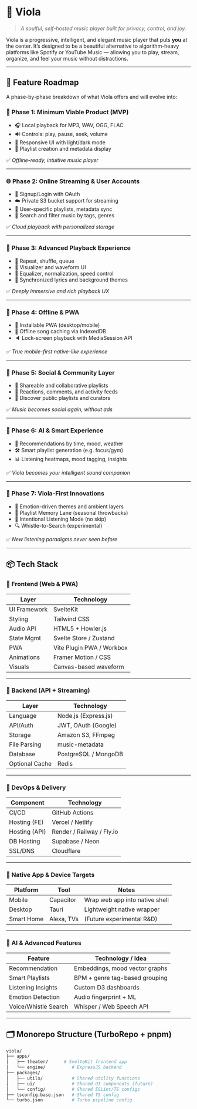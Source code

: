# 🎵 Viola

> _A soulful, self-hosted music player built for privacy, control, and joy._

Viola is a progressive, intelligent, and elegant music player that puts **you** at the center. It’s designed to be a beautiful alternative to algorithm-heavy platforms like Spotify or YouTube Music — allowing you to play, stream, organize, and feel your music without distractions.

---

## 🚧 Feature Roadmap

A phase-by-phase breakdown of what Viola offers and will evolve into:

### 🏁 Phase 1: Minimum Viable Product (MVP)

- 🎧 Local playback for MP3, WAV, OGG, FLAC
- 🔊 Controls: play, pause, seek, volume
- 🎨 Responsive UI with light/dark mode
- 🎼 Playlist creation and metadata display

✅ _Offline-ready, intuitive music player_

---

### 🌐 Phase 2: Online Streaming & User Accounts

- 🔐 Signup/Login with OAuth
- ☁️ Private S3 bucket support for streaming
- 📁 User-specific playlists, metadata sync
- 🔎 Search and filter music by tags, genres

✅ _Cloud playback with personalized storage_

---

### 🎨 Phase 3: Advanced Playback Experience

- 🔁 Repeat, shuffle, queue
- 🌈 Visualizer and waveform UI
- 🧠 Equalizer, normalization, speed control
- 🎤 Synchronized lyrics and background themes

✅ _Deeply immersive and rich playback UX_

---

### 📱 Phase 4: Offline & PWA

- 📲 Installable PWA (desktop/mobile)
- 📴 Offline song caching via IndexedDB
- 🔈 Lock-screen playback with MediaSession API

✅ _True mobile-first native-like experience_

---

### 💬 Phase 5: Social & Community Layer

- 🔗 Shareable and collaborative playlists
- 💬 Reactions, comments, and activity feeds
- 🧭 Discover public playlists and curators

✅ _Music becomes social again, without ads_

---

### 🤖 Phase 6: AI & Smart Experience

- 🧠 Recommendations by time, mood, weather
- 🛠 Smart playlist generation (e.g. focus/gym)
- 📊 Listening heatmaps, mood tagging, insights

✅ _Viola becomes your intelligent sound companion_

---

### 🚀 Phase 7: Viola-First Innovations

- 🧠 Emotion-driven themes and ambient layers
- 📅 Playlist Memory Lane (seasonal throwbacks)
- 🧘 Intentional Listening Mode (no skip)
- 🔍 Whistle-to-Search (experimental)

✅ _New listening paradigms never seen before_

---

## 📦 Tech Stack

### 🧰 Frontend (Web & PWA)

| Layer        | Technology                |
| ------------ | ------------------------- |
| UI Framework | SvelteKit                 |
| Styling      | Tailwind CSS              |
| Audio API    | HTML5 + Howler.js         |
| State Mgmt   | Svelte Store / Zustand    |
| PWA          | Vite Plugin PWA / Workbox |
| Animations   | Framer Motion / CSS       |
| Visuals      | Canvas-based waveform     |

---

### 🧰 Backend (API + Streaming)

| Layer          | Technology           |
| -------------- | -------------------- |
| Language       | Node.js (Express.js) |
| API/Auth       | JWT, OAuth (Google)  |
| Storage        | Amazon S3, FFmpeg    |
| File Parsing   | music-metadata       |
| Database       | PostgreSQL / MongoDB |
| Optional Cache | Redis                |

---

### 🚀 DevOps & Delivery

| Component     | Technology                |
| ------------- | ------------------------- |
| CI/CD         | GitHub Actions            |
| Hosting (FE)  | Vercel / Netlify          |
| Hosting (API) | Render / Railway / Fly.io |
| DB Hosting    | Supabase / Neon           |
| SSL/DNS       | Cloudflare                |

---

### 📱 Native App & Device Targets

| Platform   | Tool       | Notes                          |
| ---------- | ---------- | ------------------------------ |
| Mobile     | Capacitor  | Wrap web app into native shell |
| Desktop    | Tauri      | Lightweight native wrapper     |
| Smart Home | Alexa, TVs | (Future experimental R&D)      |

---

### 🧠 AI & Advanced Features

| Feature              | Technology / Idea              |
| -------------------- | ------------------------------ |
| Recommendation       | Embeddings, mood vector graphs |
| Smart Playlists      | BPM + genre tag-based grouping |
| Listening Insights   | Custom D3 dashboards           |
| Emotion Detection    | Audio fingerprint + ML         |
| Voice/Whistle Search | Whisper / Web Speech API       |

---

## 🗂️ Monorepo Structure (TurboRepo + pnpm)

```bash
viola/
├── apps/
│   ├── theater/      # SvelteKit frontend app
│   └── engine/          # ExpressJS backend
├── packages/
│   ├── utils/           # Shared utility functions
│   ├── ui/              # Shared UI components (future)
│   └── config/          # Shared ESLint/TS configs
├── tsconfig.base.json   # Shared TS config
└── turbo.json           # Turbo pipeline config
```
